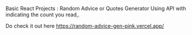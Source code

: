 Basic React Projects :
   Random Advice or Quotes Generator Using API with indicating the count you read,.

Do check it out here
https://random-advice-gen-pink.vercel.app/
